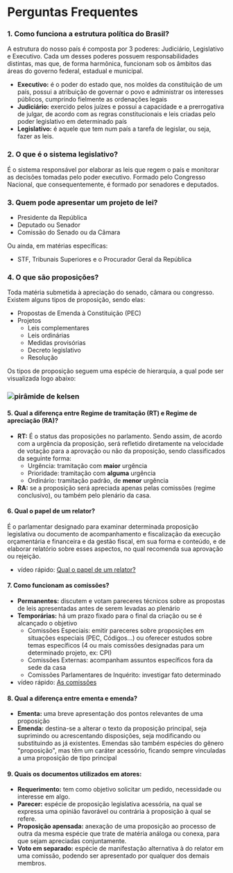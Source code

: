# Perguntas Frequentes

### 1. Como funciona a estrutura política do Brasil?
A estrutura do nosso país é composta por 3 poderes: Judiciário, Legislativo e Executivo. Cada um desses poderes possuem responsabilidades distintas, mas que, de forma harmônica, funcionam sob os âmbitos das áreas do governo federal, estadual e municipal.
* **Executivo:** é o poder do estado que, nos moldes da constituição de um país, possui a atribuição de governar o povo e administrar os interesses públicos, cumprindo fielmente as ordenações legais
* **Judiciário:** exercido pelos juízes e possui a capacidade e a prerrogativa de julgar, de acordo com as regras constitucionais e leis criadas pelo poder legislativo em determinado país
* **Legislativo:** é aquele que tem num país a tarefa de legislar, ou seja, fazer as leis.

### 2. O que é o sistema legislativo?
É o sistema responsável por elaborar as leis que regem o país e monitorar as decisões tomadas pelo poder executivo.
Formado pelo Congresso Nacional, que consequentemente, é formado por senadores e deputados.

### 3. Quem pode apresentar um projeto de lei?
* Presidente da República
* Deputado ou Senador
* Comissão do Senado ou da Câmara 

Ou ainda, em matérias específicas:
* STF, Tribunais Superiores e o Procurador Geral da República

### 4. O que são proposições?
Toda matéria submetida à apreciação do senado, câmara ou congresso. Existem alguns tipos de proposição, sendo elas:
* Propostas de Emenda à Constituição (PEC)
* Projetos
  * Leis complementares
  * Leis ordinárias
  * Medidas provisórias
  * Decreto legislativo
  * Resolução

Os tipos de proposição seguem uma espécie de hierarquia, a qual pode ser visualizada logo abaixo:

### ![pirâmide de kelsen](https://github.com/analytics-ufcg/leggoR/docs/piramide-kelsen.png)

#### 5. Qual a diferença entre Regime de tramitação (RT) e Regime de apreciação (RA)?
* **RT:** É o status das proposições no parlamento. Sendo assim, de acordo com a urgência da proposição, será refletido diretamente na velocidade de votação para a aprovação ou não da proposição, sendo classificados da seguinte forma:
    * Urgência: tramitação com **maior** urgência
    * Prioridade: tramitação com **alguma** urgência
    * Ordinário: tramitação padrão, de **menor** urgência
* **RA:** se a proposição será apreciada apenas pelas comissões (regime conclusivo), ou também pelo plenário da casa.

#### 6. Qual o papel de um relator?
É o parlamentar designado para examinar determinada proposição legislativa ou documento de acompanhamento e fiscalização da execução orçamentária e financeira e da gestão fiscal, em sua forma e conteúdo, e de elaborar relatório sobre esses aspectos, no qual recomenda sua aprovação ou rejeição.
* vídeo rápido: [Qual o papel de um relator?](https://www.youtube.com/watch?v=yDIRCb_LWuQ&list=PLysoTmRxzFnVfy1J8qY2VzGi1k3dvzN75&t=0s&index=6)

#### 7. Como funcionam as comissões?
* **Permanentes:** discutem e votam pareceres técnicos sobre as propostas de leis apresentadas antes de serem levadas ao plenário
* **Temporárias:** há um prazo fixado para o final da criação ou se é alcançado o objetivo
    * Comissões Especiais: emitir pareceres sobre proposições em situações especiais (PEC, Códigos...) ou oferecer estudos sobre temas específicos (4 ou mais comissões designadas para um determinado projeto, ex: CPI)
    * Comissões Externas: acompanham assuntos específicos fora da sede da casa
    * Comissões Parlamentares de Inquérito: investigar fato determinado
* vídeo rápido: [As comissões](https://www.youtube.com/watch?v=sX4uWFJnwMQ&list=PLysoTmRxzFnVfy1J8qY2VzGi1k3dvzN75&index=4&t=0s)

#### 8. Qual a diferença entre ementa e emenda?
* **Ementa:** uma breve apresentação dos pontos relevantes de uma proposição
* **Emenda:** destina-se a alterar o texto da proposição principal, seja suprimindo ou acrescentando disposições, seja modificando ou substituindo as já existentes. Emendas são também espécies do gênero "proposição", mas têm um caráter acessório, ficando sempre vinculadas a uma proposição de tipo principal

#### 9. Quais os documentos utilizados em atores:
* **Requerimento:** tem como objetivo solicitar um pedido, necessidade ou interesse em algo.
* **Parecer:** espécie de proposição legislativa acessória, na qual se expressa uma opinião favorável ou contrária à proposição à qual se refere.
* **Proposição apensada:** anexação de uma proposição ao processo de outra da mesma espécie que trate de matéria análoga ou conexa, para que sejam apreciadas conjuntamente.
* **Voto em separado:** espécie de manifestação alternativa à do relator em uma comissão, podendo ser apresentado por qualquer dos demais membros.
